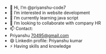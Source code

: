 - 👋 Hi, I’m @priyanshu-code7
- 👀 I’m interested in website development 
- 🌱 I’m currently learning java script 
- 💞️ I’m looking to collaborate with company HR
- 📫 Contact:
- Priyanshu 70495@gmail.com
- 😄 Linkedin profile: Priyanshu kumar
- ⚡ Having skills and knowledge 

<!---
priyanshu-code7/priyanshu-code7 is a ✨ special ✨ repository because its `README.md` (this file) appears on your GitHub profile.
You can click the Preview link to take a look at your changes.
--->
